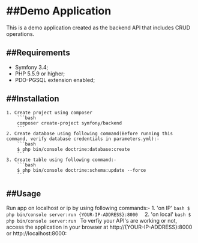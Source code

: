 ##Demo Application
================

This is a demo application created as the backend API that includes CRUD operations.

##Requirements
------------
  * Symfony 3.4;
  * PHP 5.5.9 or higher;
  * PDO-PGSQL extension enabled;
    
##Installation
------------  
	1. Create project using composer
		```bash
		composer create-project symfony/backend
		```
	2. Create database using following command(Before running this command, verify database credentials in parameters.yml):-
		```bash
		$ php bin/console doctrine:database:create
		```
	3. Create table using following command:-
		```bash
		$ php bin/console doctrine:schema:update --force
		```
		
##Usage
-----

Run app on localhost or ip by using following commands:-
	1. 'on IP' 
		```bash
		$ php bin/console server:run {YOUR-IP-ADDRESS}:8000 
		```
	2. 'on local'
		```bash
		$ php bin/console server:run
		```
To verfiy your API's are working or not, access the application in your browser at http://{YOUR-IP-ADDRESS}:8000 or http://localhost:8000:
